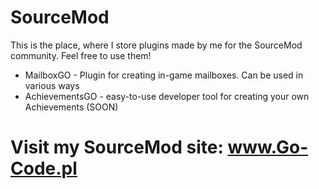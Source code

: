 # SourceMod
This is the place, where I store plugins made by me for the SourceMod community. Feel free to use them!


- MailboxGO - Plugin for creating in-game mailboxes. Can be used in various ways
- AchievementsGO - easy-to-use developer tool for creating your own Achievements (SOON)

# Visit my SourceMod site:  www.Go-Code.pl
